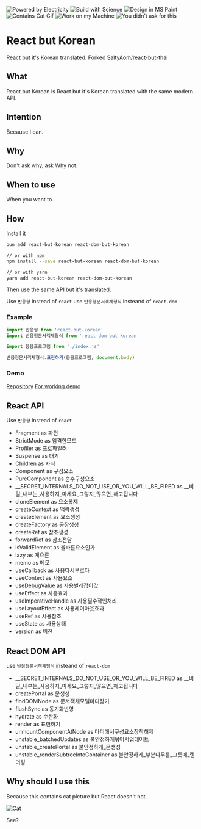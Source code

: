 ![Powered by Electricity](https://forthebadge.com/images/badges/powered-by-electricity.svg)
![Build with Science](https://forthebadge.com/images/badges/built-with-science.svg)
![Design in MS Paint](https://forthebadge.com/images/badges/designed-in-ms-paint.svg)
![Contains Cat Gif](https://forthebadge.com/images/badges/contains-cat-gifs.svg)
![Work on my Machine](https://forthebadge.com/images/badges/works-on-my-machine.svg)
![You didn't ask for this](https://forthebadge.com/images/badges/you-didnt-ask-for-this.svg)

# React but Korean
React but it's Korean translated.
Forked [SaltyAom/react-but-thai](https://github.com/SaltyAom/react-but-thai)

## What
React but Korean is React but it's Korean translated with the same modern API.

## Intention
Because I can.

## Why
Don't ask why, ask Why not.

## When to use
When you want to.

## How
Install it
```bash
bun add react-but-korean react-dom-but-korean

// or with npm
npm install --save react-but-korean react-dom-but-korean

// or with yarn
yarn add react-but-korean react-dom-but-korean
```

Then use the same API but it's translated.

Use `반응형` instead of `react`
use `반응형문서객체형식` insteand of `react-dom`

### Example
```typescript
import 반응형 from 'react-but-korean'
import 반응형문서객체형식 from 'react-dom-but-korean'

import 응용프로그램 from './index.js'

반응형문서객체형식.표현하기(응용프로그램, document.body)
```

### Demo

[Repository](https://github.com/SaltyAom/react-but-korean-demo)
[For working demo](https://rbk.imnya.ng)

## React API
Use `반응형` instead of `react`
- Fragment as 파편
- StrictMode as 엄격한모드
- Profiler as 프로파일러
- Suspense as 대기
- Children as 자식
- Component as 구성요소
- PureComponent as 순수구성요소
- __SECRET_INTERNALS_DO_NOT_USE_OR_YOU_WILL_BE_FIRED as __비밀_내부는_사용하지_마세요_그렇지_않으면_해고됩니다
- cloneElement as 요소복제
- createContext as 맥락생성
- createElement as 요소생성
- createFactory as 공장생성
- createRef as 참조생성
- forwardRef as 참조전달
- isValidElement as 올바른요소인가
- lazy as 게으른
- memo as 메모
- useCallback as 사용다시부르다
- useContext as 사용요소
- useDebugValue as 사용벌레잡이값
- useEffect as 사용효과
- useImperativeHandle as 사용필수적인처리
- useLayoutEffect as 사용레이아웃효과
- useRef as 사용참조
- useState as 사용상태
- version as 버전

## React DOM API
use `반응형문서객체형식` insteand of `react-dom`

- __SECRET_INTERNALS_DO_NOT_USE_OR_YOU_WILL_BE_FIRED as __비밀_내부는_사용하지_마세요_그렇지_않으면_해고됩니다
- createPortal as 문생성
- findDOMNode as 문서객체모델마디찾기
- flushSync as 동기화반영
- hydrate as 수산화
- render as 표현하기
- unmountComponentAtNode as 마디에서구성요소장착해제
- unstable_batchedUpdates as 불안정하게묶어서업데이트
- unstable_createPortal as 불안정하게_문생성
- unstable_renderSubtreeIntoContainer as 불안정하게_부분나무를_그릇에_렌더링

## Why should I use this
Because this contains cat picture but React doesn't not.
  
![Cat](https://f.imnya.ng/.pub_priv/.1b3f120ac6f6f7425757e18b707d8aba64657cb8101be9cea68cff0e9b21ce87.webp)
  
See?
